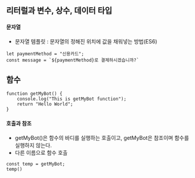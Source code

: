 ## 리터럴과 변수, 상수, 데이터 타입
#### 문자열
- 문자열 템플릿 : 문자열의 정해진 위치에 값을 채워넣는 방법(ES6)

```
let paymentMethod = "신용카드";
const message = `${paymentMethod}로 결제하시겠습니까?`
```


## 함수
```
function getMyBot() {
    console.log("This is getMyBot function");
    return "Hello World";
}
```


#### 호출과 참조
- getMyBot()은 함수의 바디를 실행하는 호출이고, getMyBot은 참조이며 함수를 실행하지 않는다.  
- 다른 이름으로 함수 호출
```
const temp = getMyBot;
temp()
```



